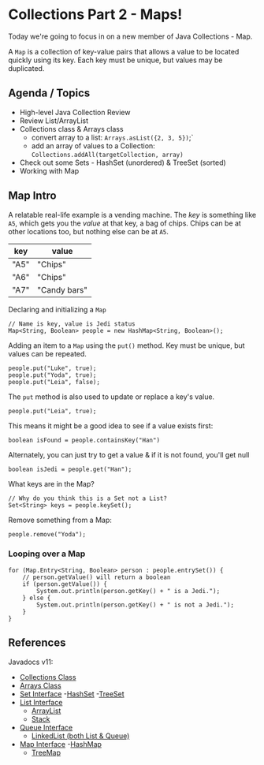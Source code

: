 # Collections Part 2 - Maps!

Today we're going to focus in on a new member of Java Collections - Map.

A `Map` is a collection of key-value pairs that allows a value to be located quickly using its key. Each key must be unique, but values may be duplicated.

## Agenda / Topics

- High-level Java Collection Review  
- Review List/ArrayList  
- Collections class & Arrays class
    - convert array to a list: `Arrays.asList({2, 3, 5})`;`
    - add an array of values to a Collection: `Collections.addAll(targetCollection, array)`
- Check out some Sets - HashSet (unordered) & TreeSet (sorted)
- Working with Map


## Map Intro

A relatable real-life example is a vending machine. 
The *key* is something like `A5`, which gets you the *value* at that key, a bag of chips. 
Chips can be at other locations too, but nothing else can be at `A5`.

| key  | value        |
| ---- | ------------ |
| "A5" | "Chips"      |
| "A6" | "Chips"      |
| "A7" | "Candy bars" |

Declaring and initializing a `Map`
```
// Name is key, value is Jedi status
Map<String, Boolean> people = new HashMap<String, Boolean>();
```

Adding an item to a `Map` using the `put()` method.
Key must be unique, but values can be repeated.
```
people.put("Luke", true);
people.put("Yoda", true);
people.put("Leia", false);
```

The `put` method is also used to update or replace a key's value.
```
people.put("Leia", true);
```

This means it might be a good idea to see if a value exists first:
```
boolean isFound = people.containsKey("Han")
```

Alternately, you can just try to get a value & if it is not found, you'll get null
```
boolean isJedi = people.get("Han");  
```

What keys are in the Map?
```
// Why do you think this is a Set not a List?
Set<String> keys = people.keySet();
```

Remove something from a Map:
```
people.remove("Yoda");
```


### Looping over a Map


```
for (Map.Entry<String, Boolean> person : people.entrySet()) {
    // person.getValue() will return a boolean
    if (person.getValue()) {
        System.out.println(person.getKey() + " is a Jedi.");
    } else {
        System.out.println(person.getKey() + " is not a Jedi.");
    }
}
```


## References

Javadocs v11:
- [Collections Class](https://docs.oracle.com/en/java/javase/11/docs/api/java.base/java/util/Collections.html)
- [Arrays Class](https://docs.oracle.com/en/java/javase/11/docs/api/java.base/java/util/Arrays.html)
- [Set Interface](https://docs.oracle.com/en/java/javase/11/docs/api/java.base/java/util/Set.html)
    -[HashSet](https://docs.oracle.com/en/java/javase/11/docs/api/java.base/java/util/HashSet.html)
    -[TreeSet](https://docs.oracle.com/en/java/javase/11/docs/api/java.base/java/util/TreeSet.html)
- [List Interface](https://docs.oracle.com/en/java/javase/11/docs/api/java.base/java/util/List.html)
    - [ArrayList](https://docs.oracle.com/en/java/javase/11/docs/api/java.base/java/util/ArrayList.html)
    - [Stack](https://docs.oracle.com/en/java/javase/11/docs/api/java.base/java/util/Stack.html)
- [Queue Interface](https://docs.oracle.com/en/java/javase/11/docs/api/java.base/java/util/Queue.html)
    - [LinkedList (both List & Queue)](https://docs.oracle.com/en/java/javase/11/docs/api/java.base/java/util/LinkedList.html)
- [Map Interface](https://docs.oracle.com/en/java/javase/11/docs/api/java.base/java/util/Map.html)
    -[HashMap](https://docs.oracle.com/en/java/javase/11/docs/api/java.base/java/util/HashMap.html)
    - [TreeMap](https://docs.oracle.com/en/java/javase/11/docs/api/java.base/java/util/TreeMap.html)
